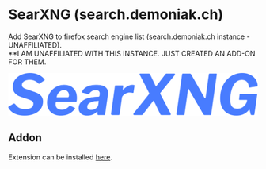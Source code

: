 # SearXNG (search.demoniak.ch)

Add SearXNG to firefox search engine list (search.demoniak.ch instance - UNAFFILIATED). 
<br>
**I AM UNAFFILIATED WITH THIS INSTANCE. JUST CREATED AN ADD-ON FOR THEM.

![Addon logo](images/searxng.svg)

## Addon

Extension can be installed [here](https://addons.mozilla.org/en-US/firefox/addon/searxng-search-demoniak-ch/).
